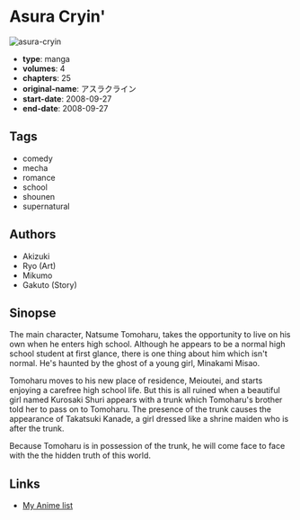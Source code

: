 # Asura Cryin'

![asura-cryin](https://cdn.myanimelist.net/images/manga/3/148523.jpg)

-   **type**: manga
-   **volumes**: 4
-   **chapters**: 25
-   **original-name**: アスラクライン
-   **start-date**: 2008-09-27
-   **end-date**: 2008-09-27

## Tags

-   comedy
-   mecha
-   romance
-   school
-   shounen
-   supernatural

## Authors

-   Akizuki
-   Ryo (Art)
-   Mikumo
-   Gakuto (Story)

## Sinopse

The main character, Natsume Tomoharu, takes the opportunity to live on his own when he enters high school. Although he appears to be a normal high school student at first glance, there is one thing about him which isn't normal. He's haunted by the ghost of a young girl, Minakami Misao.

Tomoharu moves to his new place of residence, Meioutei, and starts enjoying a carefree high school life. But this is all ruined when a beautiful girl named Kurosaki Shuri appears with a trunk which Tomoharu's brother told her to pass on to Tomoharu. The presence of the trunk causes the appearance of Takatsuki Kanade, a girl dressed like a shrine maiden who is after the trunk.

Because Tomoharu is in possession of the trunk, he will come face to face with the the hidden truth of this world.

## Links

-   [My Anime list](https://myanimelist.net/manga/13769/Asura_Cryin)
